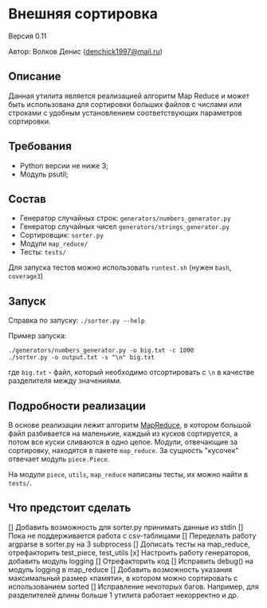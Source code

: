# Внешняя сортировка

Версия 0.11

Автор: Волков Денис (denchick1997@mail.ru)

## Описание

Данная утилита является реализацией алгоритм Map Reduce и может быть использована для сортировки больших файлов с числами или строками с удобным установлением соответствующих параметров сортировки.

## Требования

* Python версии не ниже 3;
* Модуль psutil;

## Состав

* Генератор случайных строк: `generators/numbers_generator.py`
* Генератор случайных чисел `generators/strings_generator.py`
* Сортировщик: `sorter.py`
* Модули `map_reduce/`
* Тесты: `tests/`

Для запуска тестов можно использовать `runtest.sh` (нужен `bash`, `coverage3`)

## Запуск

Справка по запуску: `./sorter.py --help`

Пример запуска: 

```
./generators/numbers_generator.py -o big.txt -c 1000
./sorter.py -o output.txt -s "\n" big.txt
```

где `big.txt` - файл, который необходимо отсортировать с `\n` в качестве разделителя между значениями.

## Подробности реализации

В основе реализации лежит алгоритм [MapReduce](https://en.wikipedia.org/wiki/MapReduce), в котором большой файл разбивается на маленькие, каждый из кусков сортируется, а потом все куски сливаются в одно целое. Модули, отвечающие за сортировку, находятся в пакете `map_reduce`. За сущность "кусочек" отвечает модуль `piece.Piece`. 

На модули `piece`, `utils`, `map_reduce` написаны тесты, их можно найти в `tests/`.

## Что предстоит сделать
[] Добавить возможность для sorter.py принимать данные из stdin
[] Пока не поддерживается работа с csv-таблицами
[] Переделать работу argparse в sorter.py на 3 subprocess
[] Дописать тесты на map_reduce, отрефакторить test_piece, test_utils
[x] Настроить работу генераторов, добавить модуль logging 
[] Отрефакторить код
[] Исправить debug() на модуль logging в map_reduce
[] Добавить возможность указания максимальный размер «памяти», в котором можно сортировать с использованием sorted
[] Исправление некоторых багов. Например, для разделителей длины больше 1 утилита работает некорректно и др.
